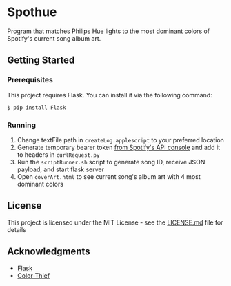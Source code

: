 # Spothue

Program that matches Philips Hue lights to the most dominant colors of Spotify's current song album art.

## Getting Started
### Prerequisites

This project requires Flask. You can install it via the following command:

```
$ pip install Flask
```

### Running

1. Change textFile path in `createLog.applescript` to your preferred location
2. Generate temporary bearer token [from Spotify's API console](https://developer.spotify.com/web-api/console/get-track/) and add it to headers in `curlRequest.py`
3. Run the `scriptRunner.sh` script to generate song ID, receive JSON payload, and start flask server
4. Open `coverArt.html` to see current song's album art with 4 most dominant colors

## License

This project is licensed under the MIT License - see the [LICENSE.md](LICENSE.md) file for details

## Acknowledgments

* [Flask](http://flask.pocoo.org/)
* [Color-Thief](https://github.com/lokesh/color-thief)
